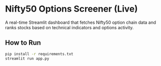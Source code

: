 # Nifty50 Options Screener (Live)

A real-time Streamlit dashboard that fetches Nifty50 option chain data and ranks stocks based on technical indicators and options activity.

## How to Run

```bash
pip install -r requirements.txt
streamlit run app.py

